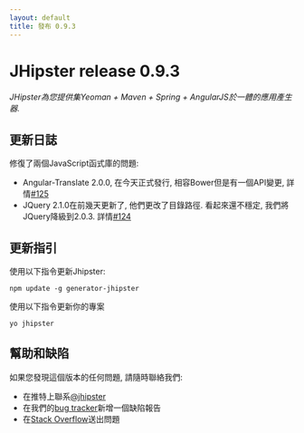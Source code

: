 ```yaml
---
layout: default
title: 發布 0.9.3
---
```


JHipster release 0.9.3
==================

*JHipster為您提供集Yeoman + Maven + Spring + AngularJS於一體的應用產生器.*

更新日誌
----------


修復了兩個JavaScript函式庫的問題:

* Angular-Translate 2.0.0, 在今天正式發行, 相容Bower但是有一個API變更, 詳情[#125](https://github.com/jhipster/generator-jhipster/issues/125)
* JQuery 2.1.0在前幾天更新了, 他們更改了目錄路徑. 看起來還不穩定, 我們將JQuery降級到2.0.3. 詳情[#124](https://github.com/jhipster/generator-jhipster/issues/124)

更新指引
------------

使用以下指令更新Jhipster:

```
npm update -g generator-jhipster
```

使用以下指令更新你的專案

```
yo jhipster
```

幫助和缺陷
--------------

如果您發現這個版本的任何問題, 請隨時聯絡我們:

- 在推特上聯系[@jhipster](https://twitter.com/jhipster)
- 在我們的[bug tracker](https://github.com/jhipster/generator-jhipster/issues?state=open)新增一個缺陷報告
- 在[Stack Overflow](http://stackoverflow.com/tags/jhipster/info)送出問題
